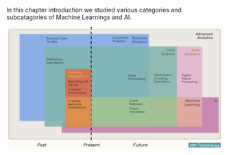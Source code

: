 
In this chapter introduction we studied various categories and subcatagories of Machine Learnings and AI.

![](../data/snapshots/ml_ai_etc_scope.png)